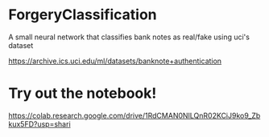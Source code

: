 # ForgeryClassification
A small neural network that classifies bank notes as real/fake using uci's dataset 

https://archive.ics.uci.edu/ml/datasets/banknote+authentication


# Try out the notebook!
https://colab.research.google.com/drive/1RdCMAN0NILQnR02KCiJ9ko9_Zbkux5FD?usp=shari

